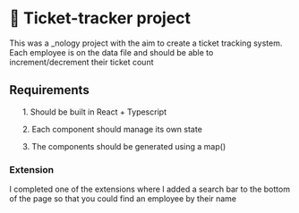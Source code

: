 # 📎 Ticket-tracker project

This was a _nology project with the aim to create a ticket tracking system. 
<br> Each employee is on the data file and should be able to increment/decrement their ticket count 

## Requirements 

<uL>1. Should be built in React + Typescript </uL>
<ul>2. Each component should manage its own state </ul>
<ul>3. The components should be generated using a map()</ul>

### Extension
I completed one of the extensions where I added a search bar to the bottom of the page so that you could find an employee by their name
